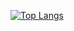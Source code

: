 [![Top Langs](https://github-readme-stats.vercel.app/api/top-langs/?username=Team5131naja&layout=compact)](https://github.com/anuraghazra/github-readme-stats)

